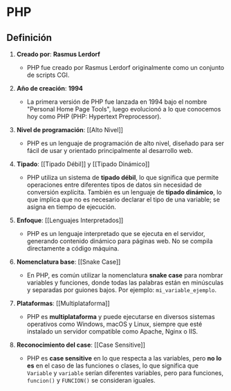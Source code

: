 # PHP

## Definición

1. **Creado por**: **Rasmus Lerdorf**  
   - PHP fue creado por Rasmus Lerdorf originalmente como un conjunto de scripts CGI.

2. **Año de creación**: **1994**  
   - La primera versión de PHP fue lanzada en 1994 bajo el nombre "Personal Home Page Tools", luego evolucionó a lo que conocemos hoy como PHP (PHP: Hypertext Preprocessor).

3. **Nivel de programación**: [[Alto Nivel]]
   - PHP es un lenguaje de programación de alto nivel, diseñado para ser fácil de usar y orientado principalmente al desarrollo web.

4. **Tipado**: [[Tipado Débil]] y [[Tipado Dinámico]]  
   - PHP utiliza un sistema de **tipado débil**, lo que significa que permite operaciones entre diferentes tipos de datos sin necesidad de conversión explícita. También es un lenguaje de **tipado dinámico**, lo que implica que no es necesario declarar el tipo de una variable; se asigna en tiempo de ejecución.

5. **Enfoque**: [[Lenguajes Interpretados]]  
   - PHP es un lenguaje interpretado que se ejecuta en el servidor, generando contenido dinámico para páginas web. No se compila directamente a código máquina.

6. **Nomenclatura base**: [[Snake Case]]
   - En PHP, es común utilizar la nomenclatura **snake case** para nombrar variables y funciones, donde todas las palabras están en minúsculas y separadas por guiones bajos. Por ejemplo: `mi_variable_ejemplo`.

7. **Plataformas**: [[Multiplataforma]]  
   - PHP es **multiplataforma** y puede ejecutarse en diversos sistemas operativos como Windows, macOS y Linux, siempre que esté instalado un servidor compatible como Apache, Nginx o IIS.

8. **Reconocimiento del case**: [[Case Sensitive]]  
   - PHP es **case sensitive** en lo que respecta a las variables, pero **no lo es** en el caso de las funciones o clases, lo que significa que `Variable` y `variable` serían diferentes variables, pero para funciones, `funcion()` y `FUNCION()` se consideran iguales.